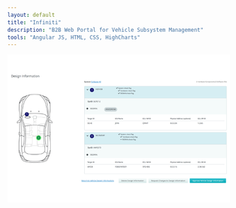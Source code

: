 ```yaml
---
layout: default
title: "Infiniti"
description: "B2B Web Portal for Vehicle Subsystem Management"
tools: "Angular JS, HTML, CSS, HighCharts"
---
```

![Airbiquity](/assets/portfolio/airbiquity.png)
